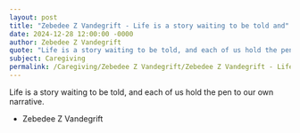 ```yaml
---
layout: post
title: "Zebedee Z Vandegrift - Life is a story waiting to be told and"
date: 2024-12-28 12:00:00 -0000
author: Zebedee Z Vandegrift
quote: "Life is a story waiting to be told, and each of us hold the pen to our own narrative."
subject: Caregiving
permalink: /Caregiving/Zebedee Z Vandegrift/Zebedee Z Vandegrift - Life is a story waiting to be told and
---
```


Life is a story waiting to be told, and each of us hold the pen to our own narrative.

- Zebedee Z Vandegrift
